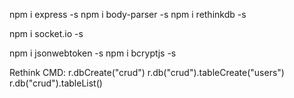 npm i express -s
npm i body-parser -s
npm i rethinkdb -s

npm i socket.io -s

npm i jsonwebtoken -s
npm i bcryptjs -s



Rethink CMD:
	r.dbCreate("crud")
	r.db("crud").tableCreate("users")
	r.db("crud").tableList()
	